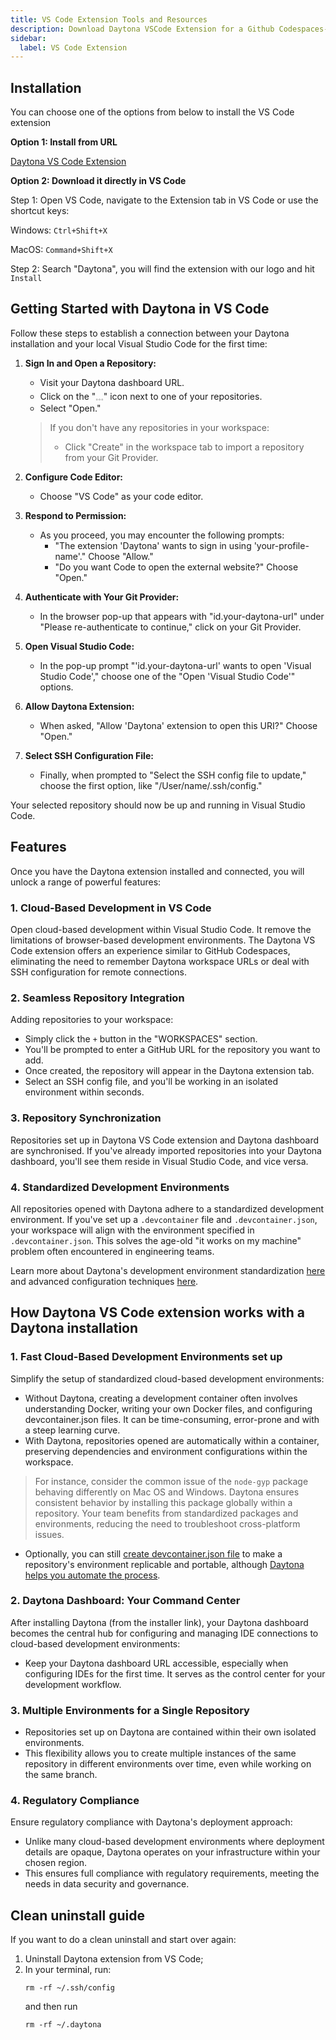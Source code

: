 ```yaml
---
title: VS Code Extension Tools and Resources
description: Download Daytona VSCode Extension for a Github Codespaces-like experience
sidebar:
  label: VS Code Extension
---
```




## Installation 

You can choose one of the options from below to install the VS Code extension

**Option 1: Install from URL**

[Daytona VS Code Extension](https://marketplace.visualstudio.com/items?itemName=daytonaio.daytona)

**Option 2: Download it directly in VS Code**

Step 1: Open VS Code, navigate to the Extension tab in VS Code or use the shortcut keys:

Windows: `Ctrl+Shift+X`

MacOS: `Command+Shift+X`


Step 2: Search "Daytona", you will find the extension with our logo and hit `Install`

## Getting Started with Daytona in VS Code

Follow these steps to establish a connection between your Daytona installation and your local Visual Studio Code for the first time:

1. **Sign In and Open a Repository:**
   - Visit your Daytona dashboard URL.
   - Click on the "𓈓" icon next to one of your repositories.
   - Select "Open."

   > If you don't have any repositories in your workspace:
   > - Click "Create" in the workspace tab to import a repository from your Git Provider.

2. **Configure Code Editor:**
   - Choose "VS Code" as your code editor.

3. **Respond to Permission:**
   - As you proceed, you may encounter the following prompts:
     - "The extension 'Daytona' wants to sign in using 'your-profile-name'." Choose "Allow."
     - "Do you want Code to open the external website?" Choose "Open."

4. **Authenticate with Your Git Provider:**
   - In the browser pop-up that appears with "id.your-daytona-url" under "Please re-authenticate to continue," click on your Git Provider.

5. **Open Visual Studio Code:**
   - In the pop-up prompt "'id.your-daytona-url' wants to open 'Visual Studio Code'," choose one of the "Open 'Visual Studio Code'" options.

6. **Allow Daytona Extension:**
   - When asked, "Allow 'Daytona' extension to open this URI?" Choose "Open."

7. **Select SSH Configuration File:**
   - Finally, when prompted to "Select the SSH config file to update," choose the first option, like "/User/name/.ssh/config."

Your selected repository should now be up and running in Visual Studio Code.



## Features

Once you have the Daytona extension installed and connected, you will unlock a range of powerful features:

### 1. Cloud-Based Development in VS Code

Open cloud-based development within Visual Studio Code. It remove the limitations of browser-based development environments. The Daytona VS Code extension offers an experience similar to GitHub Codespaces, eliminating the need to remember Daytona workspace URLs or deal with SSH configuration for remote connections.

### 2. Seamless Repository Integration

Adding repositories to your workspace:
   - Simply click the `+` button in the "WORKSPACES" section.
   - You'll be prompted to enter a GitHub URL for the repository you want to add.
   - Once created, the repository will appear in the Daytona extension tab.
   - Select an SSH config file, and you'll be working in an isolated environment within seconds.

### 3. Repository Synchronization

Repositories set up in Daytona VS Code extension and Daytona dashboard are synchronised. If you've already imported repositories into your Daytona dashboard, you'll see them reside in Visual Studio Code, and vice versa.

### 4. Standardized Development Environments

All repositories opened with Daytona adhere to a standardized development environment. If you've set up a `.devcontainer` file and `.devcontainer.json`, your workspace will align with the environment specified in `.devcontainer.json`. This solves the age-old "it works on my machine" problem often encountered in engineering teams.

Learn more about Daytona's development environment standardization [here](https://www.daytona.io/dotfiles/inside-the-dev-container-specification) and advanced configuration techniques [here](https://www.daytona.io/dotfiles/advanced-configuration-techniques-for-dev-container).




## How Daytona VS Code extension works with a Daytona installation


### 1. Fast Cloud-Based Development Environments set up

Simplify the setup of standardized cloud-based development environments:
   - Without Daytona, creating a development container often involves understanding Docker, writing your own Docker files, and configuring devcontainer.json files. It can be time-consuming, error-prone and with a steep learning curve.
   - With Daytona, repositories opened are automatically within a container, preserving dependencies and environment configurations within the workspace.
   
   > For instance, consider the common issue of the `node-gyp` package behaving differently on Mac OS and Windows. Daytona ensures consistent behavior by installing this package globally within a repository. Your team benefits from standardized packages and environments, reducing the need to troubleshoot cross-platform issues.

   - Optionally, you can still [create devcontainer.json file](https://www.daytona.io/dotfiles/guide-create-devcontainer-json-file) to make a repository's environment replicable and portable, although [Daytona helps you automate the process](https://www.daytona.io/dotfiles/power-of-automation-in-software-development).

### 2. Daytona Dashboard: Your Command Center

After installing Daytona (from the installer link), your Daytona dashboard becomes the central hub for configuring and managing IDE connections to cloud-based development environments:
   - Keep your Daytona dashboard URL accessible, especially when configuring IDEs for the first time. It serves as the control center for your development workflow.

### 3. Multiple Environments for a Single Repository

   - Repositories set up on Daytona are contained within their own isolated environments.
   - This flexibility allows you to create multiple instances of the same repository in different environments over time, even while working on the same branch.

### 4. Regulatory Compliance

Ensure regulatory compliance with Daytona's deployment approach:
   - Unlike many cloud-based development environments where deployment details are opaque, Daytona operates on your infrastructure within your chosen region.
   - This ensures full compliance with regulatory requirements, meeting the needs in data security and governance.

## Clean uninstall guide

If you want to do a clean uninstall and start over again: 

1. Uninstall Daytona extension from VS Code;
2. In your terminal, run: 
   ```
   rm -rf ~/.ssh/config
   ```
   and then run 
   ```
   rm -rf ~/.daytona
   ```
